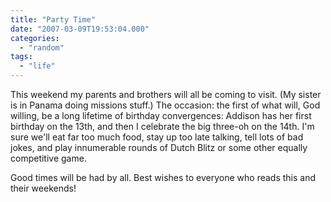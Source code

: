 ```yaml
---
title: "Party Time"
date: "2007-03-09T19:53:04.000"
categories: 
  - "random"
tags: 
  - "life"
---
```


This weekend my parents and brothers will all be coming to visit. (My sister is in Panama doing missions stuff.) The occasion: the first of what will, God willing, be a long lifetime of birthday convergences: Addison has her first birthday on the 13th, and then I celebrate the big three-oh on the 14th. I'm sure we'll eat far too much food, stay up too late talking, tell lots of bad jokes, and play innumerable rounds of Dutch Blitz or some other equally competitive game.

Good times will be had by all. Best wishes to everyone who reads this and their weekends!
